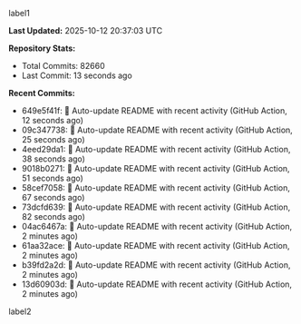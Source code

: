 
label1 
<!-- ACTIVITY_START -->
**Last Updated:** 2025-10-12 20:37:03 UTC

**Repository Stats:**
- Total Commits: 82660
- Last Commit: 13 seconds ago

**Recent Commits:**
- 649e5f41f: 🤖 Auto-update README with recent activity (GitHub Action, 12 seconds ago)
- 09c347738: 🤖 Auto-update README with recent activity (GitHub Action, 25 seconds ago)
- 4eed29da1: 🤖 Auto-update README with recent activity (GitHub Action, 38 seconds ago)
- 9018b0271: 🤖 Auto-update README with recent activity (GitHub Action, 51 seconds ago)
- 58cef7058: 🤖 Auto-update README with recent activity (GitHub Action, 67 seconds ago)
- 73dcfd639: 🤖 Auto-update README with recent activity (GitHub Action, 82 seconds ago)
- 04ac6467a: 🤖 Auto-update README with recent activity (GitHub Action, 2 minutes ago)
- 61aa32ace: 🤖 Auto-update README with recent activity (GitHub Action, 2 minutes ago)
- b39fd2a2d: 🤖 Auto-update README with recent activity (GitHub Action, 2 minutes ago)
- 13d60903d: 🤖 Auto-update README with recent activity (GitHub Action, 2 minutes ago)
<!-- ACTIVITY_END -->

label2
